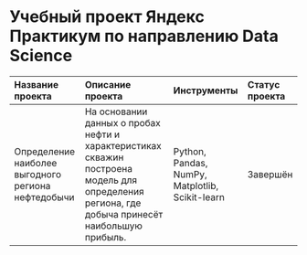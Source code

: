 # Учебный проект Яндекс Практикум по направлению Data Science

|Название проекта|Описание проекта|Инструменты|Статус проекта|
|:---------------|:---------------|:----------|:----------|
|Определение наиболее выгодного региона нефтедобычи|На основании данных о пробах нефти и характеристиках скважин построена модель для определения региона, где добыча принесёт наибольшую прибыль. |Python, Pandas, NumPy, Matplotlib, Scikit-learn|Завершён|